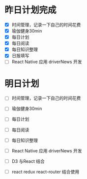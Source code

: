 # 昨日计划完成
- [x] 时间管理，记录一下自己的时间花费
- [x] 瑜伽健身30min
- [x] 每日计划
- [x] 每日阅读
- [x] 每日知识整理
- [x] 日报填写
- [ ] React Native 应用 driverNews 开发

# 明日计划
- [ ] 时间管理，记录一下自己的时间花费
- [ ] 瑜伽健身30min
- [ ] 每日计划
- [ ] 每日阅读
- [ ] 每日知识整理
- [ ] React Native 应用 driverNews 开发
- [ ] D3 与React 结合
- [ ] react redux react-router 结合使用



